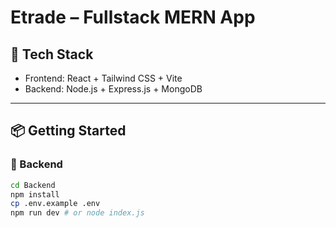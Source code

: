 # Etrade – Fullstack MERN App

## 🚀 Tech Stack

- Frontend: React + Tailwind CSS + Vite
- Backend: Node.js + Express.js + MongoDB

---

## 📦 Getting Started

### 🔧 Backend

```bash
cd Backend
npm install
cp .env.example .env
npm run dev # or node index.js
```
